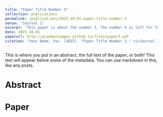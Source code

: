 ```yaml
---
title: "Paper Title Number 3"
collection: publications
permalink: /publications/2015-10-01-paper-title-number-3
venue: "Journal 1"
excerpt: 'This paper is about the number 3. The number 4 is left for future work.'
date: 2015-10-01
paperurl: http://academicpages.github.io/files/paper3.pdf
citation: 'Your Name, You. (2015). "Paper Title Number 3." <i>Journal 1</i>. 1(3). http://academicpages.github.io/files/paper3.pdf'
---
```


This is where you put in an abstract, the full text of the paper, or both! This text will appear below some of the metadata. You can use markdown in this, like any posts.

Abstract
======

Paper
======

